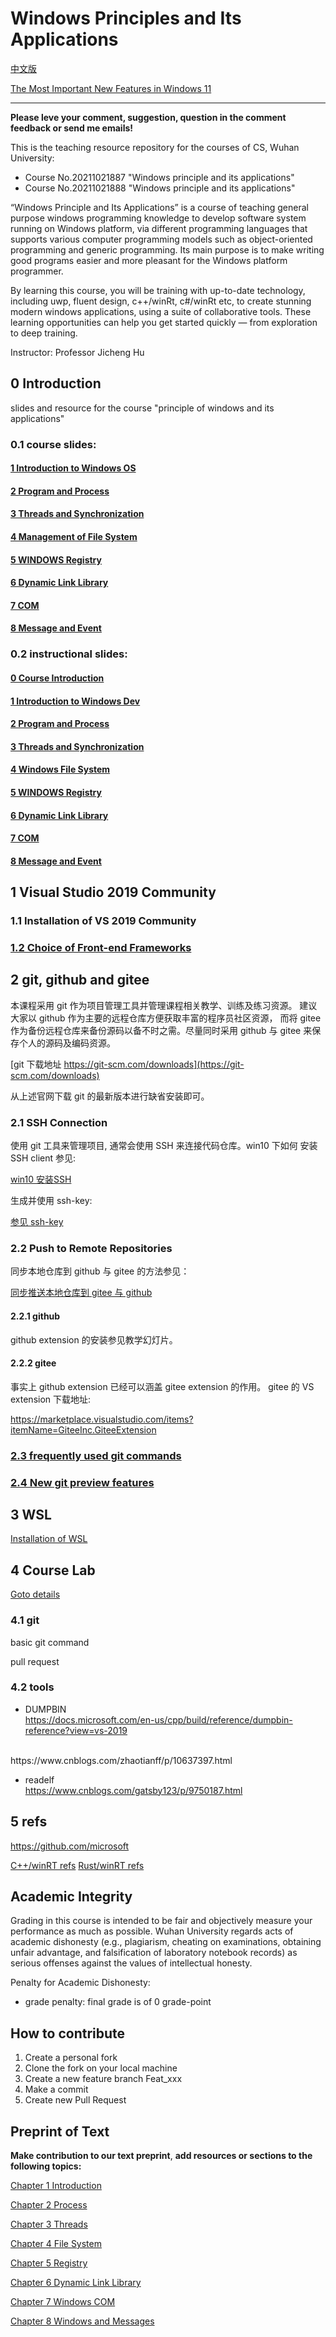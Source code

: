 # Windows Principles and Its Applications

[中文版](README.md)

[The Most Important New Features in Windows 11](https://www.msn.com/en-us/news/technology/the-most-important-new-features-in-windows-11/ar-AALpuhh)

**********************************

**Please leve your comment, suggestion, question in the comment feedback or send me emails!**

This is the teaching resource repository for the courses of CS, Wuhan University:
* Course No.20211021887 "Windows principle and its applications"
* Course No.20211021888 "Windows principle and its applications"

“Windows Principle and Its Applications” is a course of teaching
general purpose windows 
programming knowledge to develop software system running on Windows 
platform, via different programming languages that supports 
various computer programming models such as object-oriented 
programming and generic programming. Its main purpose is to make 
writing good programs easier and more pleasant for the Windows 
platform programmer.

By learning this course, you will be training with up-to-date 
technology, including uwp, fluent design, c++/winRt, c#/winRt etc, 
to create stunning modern windows applications, using a suite of 
collaborative tools. These learning opportunities can help you 
get started quickly — from exploration to deep training.

Instructor: Professor Jicheng Hu

## 0 Introduction
slides and resource for the course "principle of windows and its applications"

### 0.1 course slides:

#### [1 Introduction to Windows OS](slides/coursePPT/01Introduction2WindowsOS.pptx)

#### [2 Program and Process](slides/coursePPT/02process.pptx)

#### [3 Threads and Synchronization](slides/coursePPT/03thread.pptx)

#### [4 Management of File System](slides/coursePPT/04fs.pptx)

#### [5 WINDOWS Registry](slides/coursePPT/05registry.pptx)

#### [6 Dynamic Link Library](slides/coursePPT/06dll.pptx)

#### [7 COM](slides/coursePPT/07COM.pptx)

#### [8 Message and Event](slides/coursePPT/08msg_n_events.pptx)

### 0.2 instructional slides:

#### [0 Course Introduction](slides/instruction/introduction.pptx)

#### [1 Introduction to Windows Dev](slides/instruction/principleWindows_1.pptx)

#### [2 Program and Process](slides/instruction/principleWindows_2.pptx)

#### [3 Threads and Synchronization](slides/instruction/principleWindows_3.pptx)

#### [4 Windows File System](slides/instruction/principleWindows_4.pptx)

#### [5 WINDOWS Registry](slides/instruction/principleWindows_5.pptx)

#### [6 Dynamic Link Library](slides/instruction/principleWindows_6.pptx)

#### [7 COM](slides/instruction/principleWindows_7.pptx)

#### [8 Message and Event](slides/instruction/principleWindows_8.pptx)

## 1 Visual Studio 2019 Community

### 1.1 Installation of VS 2019 Community

### [1.2 Choice of Front-end Frameworks](appendix/front-end.md)

## 2 git, github and gitee

本课程采用 git 作为项目管理工具并管理课程相关教学、训练及练习资源。
建议大家以 github 作为主要的远程仓库方便获取丰富的程序员社区资源，
而将 gitee 作为备份远程仓库来备份源码以备不时之需。尽量同时采用 github 
与 gitee 来保存个人的源码及编码资源。

[git 下载地址 https://git-scm.com/downloads](https://git-scm.com/downloads)

从上述官网下载 git 的最新版本进行缺省安装即可。

### 2.1 SSH Connection

使用 git 工具来管理项目, 通常会使用 SSH 来连接代码仓库。win10 下如何
安装 SSH client 参见:

[win10 安装SSH](git/ssh_client.md)


生成并使用 ssh-key:

[参见 ssh-key](git/ssh_gitee.md)


### 2.2 Push to Remote Repositories

同步本地仓库到 github 与 gitee 的方法参见：

[同步推送本地仓库到 gitee 与 github](git/gitee_n_github.md)

#### 2.2.1  github

github extension 的安装参见教学幻灯片。

#### 2.2.2  gitee

事实上 github extension 已经可以涵盖 gitee extension 的作用。
gitee 的 VS extension 下载地址:

https://marketplace.visualstudio.com/items?itemName=GiteeInc.GiteeExtension


### [2.3 frequently used git commands](git/frequentlyUsed.md)

### [2.4 New git preview features](git/preview_features.md)


## 3  WSL

[Installation of WSL](WSL/WSL.md)

## 4 Course Lab

[Goto details](labs/labs.md)

### 4.1 git

basic git command

pull request

### 4.2 tools

*  DUMPBIN<br>
https://docs.microsoft.com/en-us/cpp/build/reference/dumpbin-reference?view=vs-2019
<br>
https://www.cnblogs.com/zhaotianff/p/10637397.html

*  readelf<br>
https://www.cnblogs.com/gatsby123/p/9750187.html

## 5 refs

<https://github.com/microsoft>

[C++/winRT refs](appendix/cppWinRT.md)
[Rust/winRT refs](appendix/rustWinRT.md)

## Academic Integrity

Grading in this course is intended to be fair and objectively measure your 
performance as much as possible. 
Wuhan University regards acts of academic dishonesty (e.g., plagiarism, 
cheating on examinations, obtaining unfair advantage, and falsification of 
laboratory notebook records) as serious offenses against the values of 
intellectual honesty. 

Penalty for Academic Dishonesty:
* grade penalty: final grade is of 0 grade-point

## How to contribute

1.  Create a personal fork
2.  Clone the fork on your local machine
3.  Create a new feature branch Feat_xxx 
4.  Make a commit
4.  Create new Pull Request


## Preprint of Text

**Make contribution to our text preprint**, 
**add resources or sections to the following topics:**

[Chapter 1 Introduction](preprint/chapter_1/ch_1.md)

[Chapter 2 Process](preprint/chapter_2/ch_2.md)

[Chapter 3 Threads](preprint/chapter_3/ch_3.md)

[Chapter 4 File System](preprint/chapter_4/ch_4.md)

[Chapter 5 Registry](preprint/chapter_5/ch_5.md)

[Chapter 6 Dynamic Link Library](preprint/chapter_6/ch_6.md)

[Chapter 7 Windows COM](preprint/chapter_7/ch_7.md)

[Chapter 8 Windows and Messages](preprint/chapter_8/ch_8.md)


